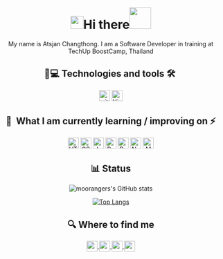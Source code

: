 <div align="center">
<h1><img src="https://raw.githubusercontent.com/MartinHeinz/MartinHeinz/master/wave.gif" width="30px">Hi there<img src="https://media.giphy.com/media/mGcNjsfWAjY5AEZNw6/giphy.gif" width="50"></h1>
  
<p>
My name is Atsjan Changthong. I am a Software Developer in training at TechUp BoostCamp, Thailand
</p>

## 🚀💻 Technologies and tools 🛠 
<a name="learning-now"></a>
  <img src="https://img.shields.io/badge/git-282C34?logo=git&logoColor=F05032" alt="git logo" title="git" height="25" />
  <img src="https://img.shields.io/badge/VS%20Code-282C34?logo=visual-studio-code&logoColor=007ACC" alt="Visual Studio Code logo" title="Visual Studio Code" height="25" />
  
## 📖  What I am currently learning / improving on ⚡
<a name="learning-next"></a>
  <img src="https://img.shields.io/badge/HTML5-282C34?logo=html5&logoColor=E34F26" alt="HTML5 logo" title="HTML5" height="25" />
  <img src="https://img.shields.io/badge/CSS3-282C34?logo=css3&logoColor=1572B6" alt="CSS3 logo" title="CSS3" height="25" />
  <img src="https://img.shields.io/badge/JavaScript-282C34?logo=javascript&logoColor=F7DF1E" alt="JavaScript logo" title="JavaScript" height="25" />
  <img src="https://img.shields.io/badge/React-282C34?logo=react&logoColor=61DAFB" alt="React logo" title="React" height="25" />
  <img src="https://img.shields.io/badge/Redux-282C34?logo=redux&logoColor=764ABC" alt="Redux logo" title="Redux" height="25" />
  <img src="https://img.shields.io/badge/Node.js-282C34?logo=node.js&logoColor=339933" alt="Node.js logo" title="Node.js" height="25" />
  <img src="https://img.shields.io/badge/MongoDB-282C34?logo=mongodb&logoColor=47A248" alt="MongoDB logo" title="MongoDB" height="25" />

## 📊 Status
<a name="git-status"></a>
  ![moorangers's GitHub stats](https://github-readme-stats.vercel.app/api?username=moorangers&show_icons=true&theme=radical)
  
  [![Top Langs](https://github-readme-stats.vercel.app/api/top-langs/?username=moorangers&langs_count=8&theme=radical)](https://github.com/moorangers/github-readme-stats)

## 🔍 Where to find me
<a name="git-status"></a>
<a href="https://www.instagram.com/moo_rangers/">
  <img align="center" alt="moo_rangers's Instagram" width="25px" src="https://raw.githubusercontent.com/hussainweb/hussainweb/main/icons/instagram.png" />
</a>
<a href="https://discord.gg/">
  <img align="center" alt="moo_rangers's Discord" width="25px" src="https://raw.githubusercontent.com/peterthehan/peterthehan/master/assets/discord.svg" />
</a>
<a href="https://twitter.com/">
  <img align="center" alt="" width="25px" src="https://raw.githubusercontent.com/peterthehan/peterthehan/master/assets/twitter.svg" />
</a>
<a href="linkedin.com/in/atsjan-changthong-0629aa164">
  <img align="center" alt="moo_rangers's LinkedIN" width="25px" src="https://raw.githubusercontent.com/peterthehan/peterthehan/master/assets/linkedin.svg" />
</a>

</div>
                                  

<!--
<img src="https://img.shields.io/badge/TypeScript-282C34?logo=typescript&logoColor=3178C6" alt="TypeScript logo" title="TypeScript" height="25" />
<img src="https://img.shields.io/badge/React Native-282C34?logo=react&logoColor=61DAFB" alt="React Native logo" title="React Native" height="25" />

**moorangers/moorangers** is a ✨ _special_ ✨ repository because its `README.md` (this file) appears on your GitHub profile.

Here are some ideas to get you started:

- 🔭 I’m currently working on ...
- 🌱 I’m currently learning ...
- 👯 I’m looking to collaborate on ...
- 🤔 I’m looking for help with ...
- 💬 Ask me about ...
- 📫 How to reach me: ...
- 😄 Pronouns: ...
- ⚡ Fun fact: ...
-->
